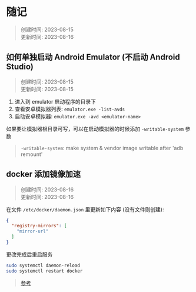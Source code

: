 # 随记
> 创建时间: 2023-08-15  
> 更新时间: 2023-08-16

## 如何单独启动 Android Emulator (不启动 Android Studio)
> 创建时间: 2023-08-15  
> 更新时间: 2023-08-15

1. 进入到 emulator 启动程序的目录下
2. 查看安卓模拟器列表: `emulator.exe -list-avds`
3. 启动安卓模拟器: `emulator.exe -avd <emulator-name>`

如果要让模拟器根目录可写，可以在启动模拟器的时候添加 `-writable-system` 参数
> `-writable-system`: make system & vendor image writable after 'adb remount'

## docker 添加镜像加速
> 创建时间: 2023-08-16  
> 更新时间: 2023-08-16

在文件 `/etc/docker/daemon.json` 里更新如下内容 (没有文件则创建):
```json
{
  "registry-mirrors": [
    "mirror-url"
  ]
}
```

更改完成后重启服务
```bash
sudo systemctl daemon-reload
sudo systemctl restart docker
```

> [参考](https://yeasy.gitbook.io/docker_practice/install/mirror)